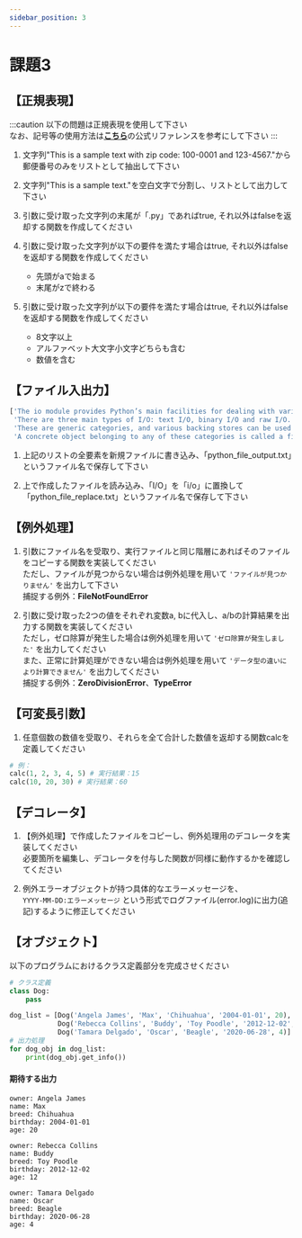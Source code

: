 ```yaml
---
sidebar_position: 3
---
```


# 課題3

## 【正規表現】

:::caution
以下の問題は正規表現を使用して下さい  
なお、記号等の使用方法は[**こちら**](https://docs.python.org/ja/3/library/re.html)の公式リファレンスを参考にして下さい
:::

1. 文字列"This is a sample text with zip code: 100-0001 and 123-4567."から郵便番号のみをリストとして抽出して下さい  
2. 文字列"This is a sample    text."を空白文字で分割し、リストとして出力して下さい  
3. 引数に受け取った文字列の末尾が「.py」であればtrue, それ以外はfalseを返却する関数を作成してください  
4. 引数に受け取った文字列が以下の要件を満たす場合はtrue, それ以外はfalseを返却する関数を作成してください
    - 先頭がaで始まる
    - 末尾がzで終わる

5. 引数に受け取った文字列が以下の要件を満たす場合はtrue, それ以外はfalseを返却する関数を作成してください
    - 8文字以上
    - アルファベット大文字小文字どちらも含む
    - 数値を含む

## 【ファイル入出力】
```python
['The io module provides Python’s main facilities for dealing with various types of I/O.',
 'There are three main types of I/O: text I/O, binary I/O and raw I/O.',
 'These are generic categories, and various backing stores can be used for each of them.',
 'A concrete object belonging to any of these categories is called a file object.']
```

1. 上記のリストの全要素を新規ファイルに書き込み、「python_file_output.txt」というファイル名で保存して下さい

2. 上で作成したファイルを読み込み、「I/O」を「i/o」に置換して「python_file_replace.txt」というファイル名で保存して下さい

## 【例外処理】
1. 引数にファイル名を受取り、実行ファイルと同じ階層にあればそのファイルをコピーする関数を実装してください  
ただし、ファイルが見つからない場合は例外処理を用いて `'ファイルが見つかりません'` を出力して下さい  
捕捉する例外：**FileNotFoundError**

2. 引数に受け取った2つの値をそれぞれ変数a, bに代入し、a/bの計算結果を出力する関数を実装してください  
ただし，ゼロ除算が発生した場合は例外処理を用いて `'ゼロ除算が発生しました'` を出力してください  
また、正常に計算処理ができない場合は例外処理を用いて `'データ型の違いにより計算できません'` を出力してください  
捕捉する例外：**ZeroDivisionError**、**TypeError**

## 【可変長引数】
1. 任意個数の数値を受取り、それらを全て合計した数値を返却する関数calcを定義してください  

```python
# 例：
calc(1, 2, 3, 4, 5) # 実行結果：15      
calc(10, 20, 30) # 実行結果：60
``` 

## 【デコレータ】
1. 【例外処理】で作成したファイルをコピーし、例外処理用のデコレータを実装してください  
必要箇所を編集し、デコレータを付与した関数が同様に動作するかを確認してください  

2. 例外エラーオブジェクトが持つ具体的なエラーメッセージを、  
`YYYY-MM-DD:エラーメッセージ` という形式でログファイル(error.log)に出力(追記)するように修正してください


## 【オブジェクト】
以下のプログラムにおけるクラス定義部分を完成させください

```python
# クラス定義
class Dog:
    pass

dog_list = [Dog('Angela James', 'Max', 'Chihuahua', '2004-01-01', 20), 
            Dog('Rebecca Collins', 'Buddy', 'Toy Poodle', '2012-12-02', 12),
            Dog('Tamara Delgado', 'Oscar', 'Beagle', '2020-06-28', 4)]
# 出力処理
for dog_obj in dog_list:
    print(dog_obj.get_info())

```

#### 期待する出力
```
owner: Angela James
name: Max
breed: Chihuahua
birthday: 2004-01-01
age: 20

owner: Rebecca Collins
name: Buddy
breed: Toy Poodle
birthday: 2012-12-02
age: 12

owner: Tamara Delgado
name: Oscar
breed: Beagle
birthday: 2020-06-28
age: 4
```